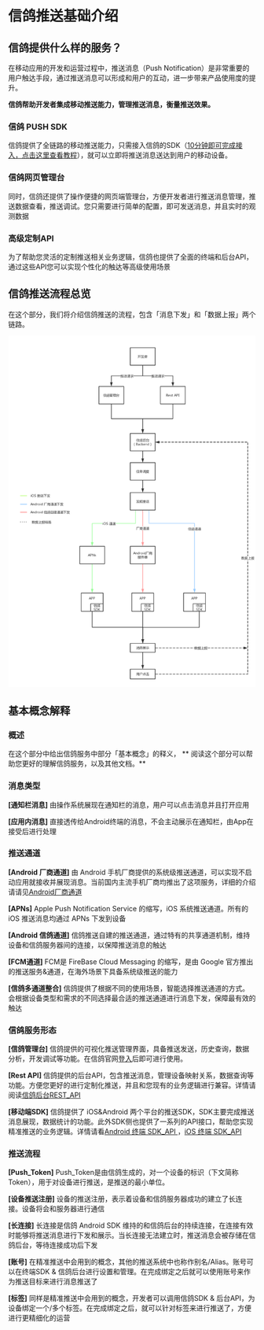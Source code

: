 # 信鸽推送基础介绍

## 信鸽提供什么样的服务？

在移动应用的开发和运营过程中，推送消息（Push Notification）是非常重要的用户触达手段，通过推送消息可以形成和用户的互动，进一步带来产品使用度的提升。

**信鸽帮助开发者集成移动推送能力，管理推送消息，衡量推送效果。**

### 信鸽 PUSH SDK

信鸽提供了全链路的移动推送能力，只需接入信鸽的SDK（[10分钟即可完成接入，点击这里查看教程](http://docs.developer.qq.com/xg/android_access.html)），就可以立即将推送消息送达到用户的移动设备。

### 信鸽网页管理台

同时，信鸽还提供了操作便捷的网页端管理台，方便开发者进行推送消息管理，推送数据查看，推送调试。您只需要进行简单的配置，即可发送消息，并且实时的观测数据

### 高级定制API

为了帮助您灵活的定制推送相关业务逻辑，信鸽也提供了全面的终端和后台API，通过这些API您可以实现个性化的触达等高级使用场景


## 信鸽推送流程总览

在这个部分，我们将介绍信鸽推送的流程，包含「消息下发」和「数据上报」两个链路。

![](/assets/信鸽服务流程总览.png)


## 基本概念解释

### 概述

在这个部分中给出信鸽服务中部分「基本概念」的释义， ** 阅读这个部分可以帮助您更好的理解信鸽服务，以及其他文档。** 

### 消息类型

**[通知栏消息]**
由操作系统展现在通知栏的消息，用户可以点击消息并且打开应用

**[应用内消息]**
直接透传给Android终端的消息，不会主动展示在通知栏，由App在接受后进行处理

### 推送通道

**[Android 厂商通道]**
由 Android 手机厂商提供的系统级推送通道，可以实现不启动应用就接收并展现消息。当前国内主流手机厂商均推出了这项服务，详细的介绍请请见[Android厂商通道](http://docs.developer.qq.com/xg/android_access/huawei_push.html)

**[APNs]**
Apple Push Notification Service 的缩写，iOS 系统推送通道。所有的 iOS 推送消息均通过 APNs 下发到设备

**[Android 信鸽通道]**
信鸽推送自建的推送通道，通过特有的共享通道机制，维持设备和信鸽服务器间的连接，以保障推送消息的触达

**[FCM通道]**
FCM是 FireBase Cloud Messaging 的缩写，是由 Google 官方推出的推送服务&通道，在海外场景下具备系统级推送的能力

**[信鸽多通道整合]**
信鸽提供了根据不同的使用场景，智能选择推送通道的方式。会根据设备类型和需求的不同选择最合适的推送通道进行消息下发，保障最有效的触达


### 信鸽服务形态

**[信鸽管理台]**
信鸽提供的可视化推送管理界面，具备推送发送，历史查询，数据分析，开发调试等功能。在信鸽官网[登入]()后即可进行使用。

**[Rest API]**
信鸽提供的后台API，包含推送消息，管理设备映射关系，数据查询等功能。方便您更好的进行定制化推送，并且和您现有的业务逻辑进行兼容。详情请阅读[信鸽后台REST_API](http://docs.developer.qq.com/xg/server_api/rest.html)

**[移动端SDK]**
信鸽提供了 iOS&Android 两个平台的推送SDK，SDK主要完成推送消息展现，数据统计的功能。此外SDK侧也提供了一系列的API接口，帮助您实现精准推送的业务逻辑。详情请看[Android 终端 SDK_API ](http://docs.developer.qq.com/xg/android_access/api.html)，[iOS 终端 SDK_API](http://docs.developer.qq.com/xg/ios_access/ios-sdk-api-jie-kou-wen-dang.html)


### 推送流程

**[Push_Token]**
Push_Token是由信鸽生成的，对一个设备的标识（下文简称Token），用于对设备进行推送，是推送的最小单位。

**[设备推送注册]**
设备的推送注册，表示着设备和信鸽服务器成功的建立了长连接。设备将会和服务器进行通信

**[长连接]**
长连接是信鸽 Android SDK 维持的和信鸽后台的持续连接，在连接有效时能够将推送消息进行下发和展示。当长连接无法建立时，推送消息会被存储在信鸽后台，等待连接成功后下发

**[账号]**
在精准推送中会用到的概念，其他的推送系统中也称作别名/Alias。账号可以在终端SDK & 信鸽后台进行设置和管理。在完成绑定之后就可以使用账号来作为推送目标来进行消息推送了

**[标签]**
同样是精准推送中会用到的概念，开发者可以调用信鸽SDK & 后台API，为设备绑定一个/多个标签。在完成绑定之后，就可以针对标签来进行推送了，方便进行更精细化的运营


